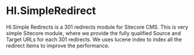 # HI.SimpleRedirect
HI.Simple Redirects is a 301 redirects module for Sitecore CMS.
This is very simple Sitecore module, where we provide the fully qualified Source and Target URLs for each 301 redirects.
We uses lucene index to index all the redirect items to improve the performance.
